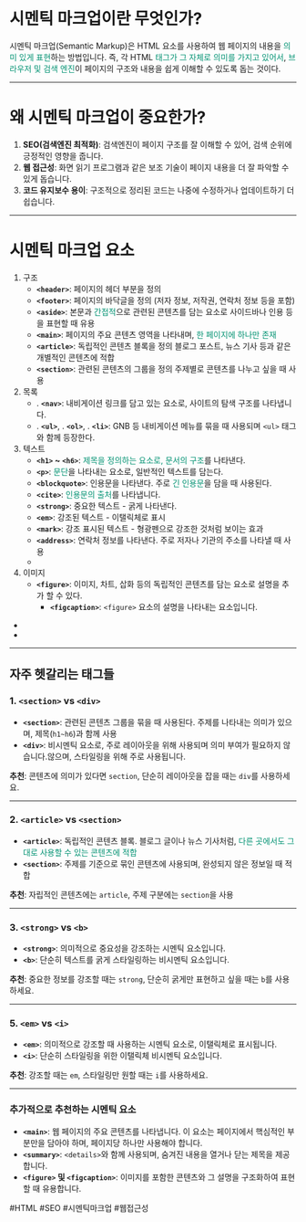 
# 시멘틱 마크업이란 무엇인가?
시멘틱 마크업(Semantic Markup)은 HTML 요소를 사용하여 웹 페이지의 내용을 <font color="#009272">의미 있게 표현</font>하는 방법입니다. 즉, 각 HTML <font color="#009272">태그가 그 자체로 의미를 가지고 있어서</font>, <font color="#009272">브라우저 및 검색 엔진</font>이 페이지의 구조와 내용을 쉽게 이해할 수 있도록 돕는 것이다.

---
# 왜 시멘틱 마크업이 중요한가?
1. **SEO(검색엔진 최적화)**: 검색엔진이 페이지 구조를 잘 이해할 수 있어, 검색 순위에 긍정적인 영향을 줍니다.
2. **웹 접근성**: 화면 읽기 프로그램과 같은 보조 기술이 페이지 내용을 더 잘 파악할 수 있게 돕습니다.
3. **코드 유지보수 용이**: 구조적으로 정리된 코드는 나중에 수정하거나 업데이트하기 더 쉽습니다.
---
# 시멘틱 마크업 요소

1. 구조
	- **`<header>`**: 페이지의 헤더 부분을 정의
	- **`<footer>`**: 페이지의 바닥글을 정의 (저자 정보, 저작권, 연락처 정보 등을 포함)
	- **`<aside>`**: 본문과 <font color="#009272">간접적</font>으로 관련된 콘텐츠를 담는 요소로 사이드바나 인용 등을 표현할 때 유용
	- **`<main>`**: 페이지의 주요 콘텐츠 영역을 나타내며, <font color="#009272">한 페이지에 하나만 존재</font>
	- **`<article>`**: 독립적인 콘텐츠 블록을 정의
		블로그 포스트, 뉴스 기사 등과 같은 개별적인 콘텐츠에 적합
	 - **`<section>`**: 관련된 콘텐츠의 그룹을 정의
		주제별로 콘텐츠를 나누고 싶을 때 사용
2. 목록
	- . **`<nav>`**: 내비게이션 링크를 담고 있는 요소로, 사이트의 탐색 구조를 나타냅니다.
	- . **`<ul>`**, . **`<ol>`**, . **`<li>`**: GNB 등 내비게이션 메뉴를 묶을 때 사용되며 `<ul>` 태그와 함께 등장한다.
3. 텍스트 
	- **`<h1>` ~ `<h6>`**: <font color="#009272">제목을 정의하는 요소로, 문서의 구조</font>를 나타낸다.
	- **`<p>`**: <font color="#009272">문단</font>을 나타내는 요소로, 일반적인 텍스트를 담는다.
	- **`<blockquote>`**: 인용문을 나타낸다. 주로<font color="#009272"> 긴 인용문</font>을 담을 때 사용된다.
	- **`<cite>`**: <font color="#009272">인용문의 출처</font>를 나타냅니다.
	- **`<strong>`**: 중요한 텍스트 - 굵게 나타낸다.
	- **`<em>`**: 강조된 텍스트 - 이탤릭체로 표시
	- **`<mark>`**: 강조 표시된 텍스트 - 형광펜으로 강조한 것처럼 보이는 효과
	- **`<address>`**: 연락처 정보를 나타낸다. 주로 저자나 기관의 주소를 나타낼 때 사용
	- 
1. 이미지 
	- **`<figure>`**: 이미지, 차트, 삽화 등의 독립적인 콘텐츠를 담는 요소로 설명을 추가 할 수 있다.
		- **`<figcaption>`**: `<figure>` 요소의 설명을 나타내는 요소입니다.
- 
- 

---
## 자주 헷갈리는 태그들

### 1. **`<section>` vs `<div>`**

- **`<section>`**: 관련된 콘텐츠 그룹을 묶을 때 사용된다. 주제를 나타내는 의미가 있으며,  제목(`h1~h6`)과 함께 사용
- **`<div>`**: 비시멘틱 요소로, 주로 레이아웃을 위해 사용되며 의미 부여가 필요하지 않습니다.않으며, 스타일링을 위해 주로 사용됩니다.

**추천**: 콘텐츠에 의미가 있다면 `section`, 단순히 레이아웃을 잡을 때는 `div`를 사용하세요.
****
### 2. **`<article>` vs `<section>`**

- **`<article>`**: 독립적인 콘텐츠 블록. 블로그 글이나 뉴스 기사처럼, <font color="#009272">다른 곳에서도 그대로 사용할 수 있는 콘텐츠에 적합</font>
- **`<section>`**: 주제를 기준으로 묶인 콘텐츠에 사용되며, 완성되지 않은 정보일 때 적합

**추천**: 자립적인 콘텐츠에는 `article`, 주제 구분에는 `section`을 사용
***
### 3. **`<strong>` vs `<b>`**

- **`<strong>`**: 의미적으로 중요성을 강조하는 시멘틱 요소입니다.
- **`<b>`**: 단순히 텍스트를 굵게 스타일링하는 비시멘틱 요소입니다.

**추천**: 중요한 정보를 강조할 때는 `strong`, 단순히 굵게만 표현하고 싶을 때는 `b`를 사용하세요.
***
### 5. **`<em>` vs `<i>`**

- **`<em>`**: 의미적으로 강조할 때 사용하는 시멘틱 요소로, 이탤릭체로 표시됩니다.
- **`<i>`**: 단순히 스타일링을 위한 이탤릭체 비시멘틱 요소입니다.

**추천**: 강조할 때는 `em`, 스타일링만 원할 때는 `i`를 사용하세요.
***
### 추가적으로 추천하는 시멘틱 요소

- **`<main>`**: 웹 페이지의 주요 콘텐츠를 나타냅니다. 이 요소는 페이지에서 핵심적인 부분만을 담아야 하며, 페이지당 하나만 사용해야 합니다.
- **`<summary>`**: `<details>`와 함께 사용되며, 숨겨진 내용을 열거나 닫는 제목을 제공합니다.
- **`<figure>` 및 `<figcaption>`**: 이미지를 포함한 콘텐츠와 그 설명을 구조화하여 표현할 때 유용합니다.

#HTML #SEO #시멘틱마크업 #웹접근성 